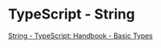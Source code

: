 # TypeScript - String

[String - TypeScript: Handbook - Basic Types](https://www.typescriptlang.org/docs/handbook/basic-types.html#string)
